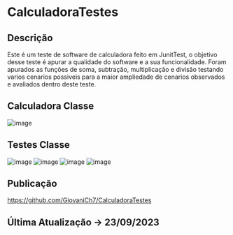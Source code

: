 # CalculadoraTestes
## Descrição
Este é um teste de software de calculadora feito em JunitTest, o objetivo desse teste é apurar a qualidade do software e a sua funcionalidade.
Foram apurados as funções de soma, subtração, multiplicação e divisão testando varios cenarios possiveis para a maior ampliedade de cenarios observados e avaliados dentro deste teste.
## Calculadora Classe
![image](https://github.com/GiovaniCh7/CalculadoraTestes/assets/117593376/993d1d00-8df3-41ba-8077-cd5874d7ae80)


## Testes Classe
![image](https://github.com/GiovaniCh7/CalculadoraTestes/assets/117593376/747a011c-98ea-4518-8e7b-9dd567b316c0)
![image](https://github.com/GiovaniCh7/CalculadoraTestes/assets/117593376/c67a13b5-1f0e-46f3-b2d5-6454023e2867)
![image](https://github.com/GiovaniCh7/CalculadoraTestes/assets/117593376/dd8d23ad-d095-4ee6-a307-2eae4f4226a9)
![image](https://github.com/GiovaniCh7/CalculadoraTestes/assets/117593376/ce2c7203-15a3-464c-953e-e591c3cbf7a6)







## Publicação
https://github.com/GiovaniCh7/CalculadoraTestes

## Última Atualização -> 23/09/2023
